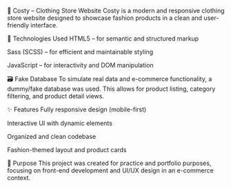 👗 Costy – Clothing Store Website
Costy is a modern and responsive clothing store website designed to showcase fashion products in a clean and user-friendly interface.

🔧 Technologies Used
HTML5 – for semantic and structured markup

Sass (SCSS) – for efficient and maintainable styling

JavaScript – for interactivity and DOM manipulation

🗃️ Fake Database
To simulate real data and e-commerce functionality, a dummy/fake database was used. This allows for product listing, category filtering, and product detail views.

✨ Features
Fully responsive design (mobile-first)

Interactive UI with dynamic elements

Organized and clean codebase

Fashion-themed layout and product cards

📌 Purpose
This project was created for practice and portfolio purposes, focusing on front-end development and UI/UX design in an e-commerce context.

